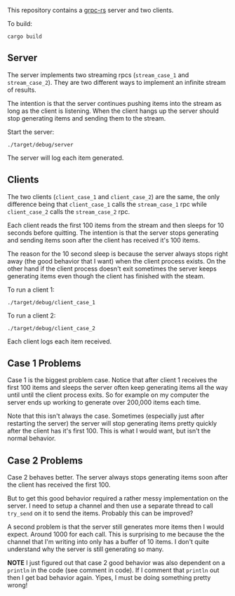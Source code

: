 This repository contains a [grpc-rs](https://github.com/pingcap/grpc-rs) server
and two clients.

To build:

```
cargo build
```

## Server

The server implements two streaming rpcs (`stream_case_1` and `stream_case_2`).
They are two different ways to implement an infinite stream of results.

The intention is that the server continues pushing items into the stream as long
as the client is listening. When the client hangs up the server should stop
generating items and sending them to the stream.

Start the server:

```
./target/debug/server
```

The server will log each item generated.

## Clients

The two clients (`client_case_1` and `client_case_2`) are the same, the only
difference being that `client_case_1` calls the `stream_case_1` rpc while
`client_case_2` calls the `stream_case_2` rpc.

Each client reads the first 100 items from the stream and then sleeps for 10
seconds before quitting. The intention is that the server stops generating and
sending items soon after the client has received it's 100 items.

The reason for the 10 second sleep is because the server always stops right away
(the good behavior that I want) when the client process exists. On the other
hand if the client process doesn't exit sometimes the server keeps generating items
even though the client has finished with the steam.

To run a client 1:

```
./target/debug/client_case_1
```

To run a client 2:

```
./target/debug/client_case_2
```

Each client logs each item received. 

## Case 1 Problems

Case 1 is the biggest problem case. Notice that after client 1 receives the
first 100 items and sleeps the server often keep generating items all the way
until until the client process exits. So for example on my computer the server
ends up working to generate over 200,000 items each time.

Note that this isn't always the case. Sometimes (especially just after
restarting the server) the server will stop generating items pretty quickly
after the client has it's first 100. This is what I would want, but isn't the
normal behavior.

## Case 2 Problems

Case 2 behaves better. The server always stops generating items soon after the
client has received the first 100.

But to get this good behavior required a rather messy implementation on the
server. I need to setup a channel and then use a separate thread to call
`try_send` on it to send the items. Probably this can be improved?

A second problem is that the server still generates more items then I would
expect. Around 1000 for each call. This is surprising to me because the the
channel that I'm writing into only has a buffer of 10 items. I don't quite
understand why the server is still generating so many.

**NOTE** I just figured out that case 2 good behavior was also dependent on a
`println` in the code (see comment in code). If I comment that `println` out
then I get bad behavior again. Yipes, I must be doing something pretty wrong!